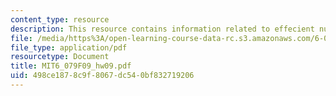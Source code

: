 ```yaml
---
content_type: resource
description: This resource contains information related to effecient numerical methods.
file: /media/https%3A/open-learning-course-data-rc.s3.amazonaws.com/6-079-introduction-to-convex-optimization-fall-2009/498ce1878c9f8067dc540bf832719206_MIT6_079F09_hw09.pdf
file_type: application/pdf
resourcetype: Document
title: MIT6_079F09_hw09.pdf
uid: 498ce187-8c9f-8067-dc54-0bf832719206
---
```

